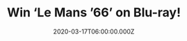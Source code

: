 ---
campaign-uuid: "c-dd5826d1-4c00-48ff-80a4-31d43afbec9b"
type: "Competition"
category: "Entertainment"
date: "2020-03-17T06:00:00.000Z"
end-date: "2020-04-17T23:59:00.000Z"
disable-form: false
is_promoted: false
has_entry_page: true
title: "Win ‘Le Mans ’66’ on Blu-ray!"
competition-description: "<p>Based on a true story, an eccentric, determined team\
  \ of American engineers and designers with the mission of building an entirely new\
  \ race car. Want to know what’s next? We are giving away a copy of ‘Le Mans ’66’\
  \ on Blu-ray to one lucky member.</p>\n<p>Do you want it? Click below for a chance\
  \ to win.</p>\n"
hero-header: "Win ‘Le Mans ’66’ on Blu-ray!"
terms-confirmation: "N/A"
banner-img: "https://assets.expresslyapp.com/asset-91424d91-d7ea-4b24-bd04-eee635ed2fac.jpg"
logo-left-href: "http://club.expressly.io"
logo-left-image: "https://assets.expresslyapp.com/asset-90e80c08-e4b3-4391-a340-ddd1b9649ea4.jpg"
logo-left-title: "Expressly club"
bg-image-hero: "https://assets.expresslyapp.com/asset-32696c15-8077-45ca-ad76-e1517107ae69.jpg"
bg-image-first: "https://assets.expresslyapp.com/asset-410f4d5b-732d-4545-a789-573d6df29def.jpg"
section1-content: "<p>Based on a true story, an eccentric, determined team of American\
  \ engineers and designers, led by automotive visionary Carroll Shelby and his British\
  \ driver, Ken Miles, are dispatched by Henry Ford II with the mission of building\
  \ from scratch an entirely new race car with the potential to finally defeat the\
  \ perennially dominant Ferrari at the 1966 Le Mans World Championship.</p>\n"
entry-title: "Win ‘Le Mans ’66’ on Blu-ray!"
entry-content: "<p>Enter the draw to win ‘Le Mans ’66’ on Blu-ray by completing the\
  \ form below before 23:59 on the 17th of April 2020.</p>\n"
has-winner: false
prize-description: "‘Le Mans ’66’ on Blu-ray!"
special-conditions: "Multiple entries are allowed up to one every day.\r\n\r\nThis\
  \ competition is also available on: https://aaa.nme.com/competitions/le-mans-66-blu-ray"
country-restrictions:
- "GB"
---